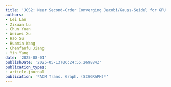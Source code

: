 ```yaml
---
title: 'JGS2: Near Second-Order Converging Jacobi/Gauss-Seidel for GPU Elastodynamics'
authors:
- Lei Lan
- Zixuan Lu
- Chun Yuan
- Weiwei Xu
- Hao Su
- Huamin Wang
- Chenfanfu Jiang
- Yin Yang
date: '2025-08-01'
publishDate: '2025-05-13T06:24:55.269884Z'
publication_types:
- article-journal
publication: '*ACM Trans. Graph. (SIGGRAPH)*'
---
```

